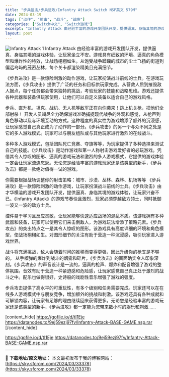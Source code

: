 ```yaml
---
title: "步兵狙击/步兵进攻/Infantry Attack Switch NSP英文 579M"
date: 2024-03-19
tags: ["动作", "射击", "战斗", "战略"]
categories: ["Switch中文", "Switch游戏"]
excerpt: "Infantry Attack 由经验丰富的游戏开发团队开发，提供逼真、身临其境的游戏体验，让玩家坐立不安。游戏具有细致的环境、逼真的角色模型和爆炸性的特效，让战场栩栩如生。从饱受战争蹂躏的城市的尘土飞扬的街道到偏远岛屿的茂密丛林，每个关卡都渲染精美且充满细节。 《步兵进攻》是一款惊险刺激的动作游戏&hellip;"
layout: post
---
```


<img class="aligncenter" src="https://sky.sfcrom.com/wp-content/uploads/2024/03/20240329095705-d2f07.jpeg" alt="Infantry Attack 1" />
Infantry Attack 由经验丰富的游戏开发团队开发，提供逼真、身临其境的游戏体验，让玩家坐立不安。游戏具有细致的环境、逼真的角色模型和爆炸性的特效，让战场栩栩如生。从饱受战争蹂躏的城市的尘土飞扬的街道到偏远岛屿的茂密丛林，每个关卡都渲染精美且充满细节。

《步兵进攻》是一款惊险刺激的动作游戏，让玩家扮演战斗前线的士兵。在游戏玩法方面，《步兵攻击》提供了广泛的任务和目标供玩家完成。从营救人质到摧毁敌人据点，每个任务都会带来独特的挑战，考验玩家的技能和战略思维。游戏还提供各种武器和装备供玩家使用，让他们可以自定义装备以适合自己的游戏风格。

步兵、直升机、坦克、战机、无人机等敌军正在向你袭来！跳上机关枪，把他们全部射杀！
开发人员竭尽全力确保游戏准确捕捉现代战争的外观和感觉，从枪声到角色移动以及与环境互动的方式。这种程度的真实性为游戏增添了额外的沉浸感，让玩家感觉自己真正成为了动作的一部分。《步兵攻击》的另一个与众不同之处是它的多人游戏模式。玩家可以与朋友组队或与其他玩家进行激烈的在线战斗。

多种多人游戏模式，包括团队死亡竞赛、夺旗等等，为玩家提供了多种选择来测试自己的技能。《步兵攻击》是动作游戏和第一人称射击游戏爱好者的必玩游戏。凭借其令人惊叹的图形、逼真的游戏玩法和激烈的多人游戏模式，它提供的游戏体验一定会让玩家流连忘返。无论您是经验丰富的游戏玩家还是该类型的新手，《步兵攻击》都是一款绝对值得一试的游戏。

你需要根据战场调整你的射击策略：城市、沙漠、丛林、森林、机场等等
《步兵进攻》是一款惊险刺激的动作游戏，让玩家扮演战斗前线的士兵。《步兵攻击》由才华横溢的游戏开发团队开发，提供逼真、身临其境的游戏体验，让玩家兴奋不已。《Infantry Attack》的游戏节奏快且激烈，玩家必须穿越敌方领土，同时抵御一波又一波的敌方士兵。

控件易于学习且反应灵敏，让玩家能够快速适应战场的混乱本质。该游戏拥有多种武器和装备，玩家可以使用它们来击倒敌人，为游戏玩法增添了策略元素。《步兵攻击》的突出特点之一是其令人惊叹的图形。该游戏具有高度详细的环境和角色模型，使战场栩栩如生。对图形细节的关注有助于营造一种沉浸感，吸引玩家进入游戏世界。

战斗将充满挑战，敌人会随着时间的推移而变得更强，因此升级你的枪支是不够的。
从手榴弹的爆炸到战斗的烟雾和碎片，《步兵攻击》的画面确实令人印象深刻。《步兵攻击》的声音设计是一流的，逼真的枪声、爆炸和配音增强了游戏的整体氛围。音效有助于营造一种紧迫感和危险感，让玩家感觉自己真正处于激烈的战斗之中。配乐也做得很好，史诗般的戏剧性音乐增强了游戏的强度。

步兵攻击提供了高水平的可重玩性，有多个级别和任务需要完成。玩家还可以在在线多人游戏模式中与朋友竞争，增加额外的挑战和刺激。该游戏还具有各种成就和可解锁内容，让玩家有足够的理由继续回来获得更多。无论您是经验丰富的游戏玩家还是该类型的新手，《步兵进攻》都一定能为您带来数小时的娱乐和刺激……

[content_hide]
https://gofile.io/d/tI1Eje
https://datanodes.to/9ej59ezj97fv/Infantry-Attack-BASE-GAME.nsp.rar
[/content_hide]

<!--wechatfans start-->
https://gofile.io/d/tI1Eje
https://datanodes.to/9ej59ezj97fv/Infantry-Attack-BASE-GAME.nsp.rar
<!--wechatfans end-->


---
📖 **下载地址/原文地址：** 本文最初发布于我的博客网站：[https://sky.sfcrom.com/2024/03/33378](https://sky.sfcrom.com/2024/03/33378)
